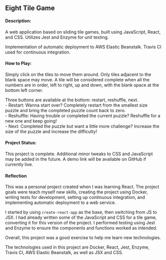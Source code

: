 ## Eight Tile Game

#### Description:

A web application based on sliding tile games, built using JavaScript, React, and CSS. Utilizes Jest and Enzyme for unit testing.

Implementation of automatic deployment to AWS Elastic Beanstalk. Travis CI used for continuous integration.

#### How to Play:

Simply click on the tiles to move them around. Only tiles adjacent to the blank space may move. A tile will be considered complete when all the numbers are in order, left to right, up and down, with the blank space at the bottom left corner.

Three buttons are available at the bottom: restart, reshuffle, next.
	<br />- Restart: Wanna start over? Completely restart from the smallest size puzzle and bring the completed puzzle count back to zero.
	<br />- Reshuffle: Having trouble or completed the current puzzle? Reshuffle for a new one and keep going!
	<br />- Next: Completed the puzzle but want a little more challenge? Increase the size of the puzzle and increase the difficulty!

#### Project Status:

This project is complete. Additional minor tweaks to CSS and JavaScript may be added in the future. A demo link will be available on GitHub if currently live.

#### Reflection

This was a personal project created when I was learning React. The project goals were teach myself new skills, creating the project using Docker, writing tests for development, setting up continuous integration, and implementing automatic deployment to a web service.

I started by using `create-react-app` as the base, then switching from JS to JSX. I had already written some of the JavaScript and CSS for a tile game, converting it for this version of the project. I performed testing using Jest and Enzyme to ensure the components and functions worked as intended.

Overall, this project was a good exercise to help me learn new technologies.

The technologies used in this project are Docker, React, Jest, Enzyme, Travis CI, AWS Elastic Beanstalk, as well as JSX and CSS.
